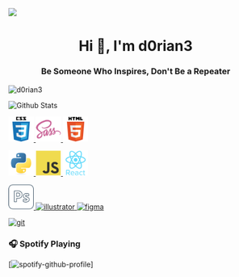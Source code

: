 <!-- <p align="center">
  Visitor count<br>
  <img src="https://profile-counter.glitch.me/d0rian3/count.svg" />
</p> -->

<p>
  <a href="https://count.getloli.com/"><img src="https://count.getloli.com/get/@:d0rian3"></a>
</p>

<h1 align="center">Hi 👋, I'm d0rian3</h1>
<h3 align="center">Be Someone Who <b>Inspires</b>, <b>Don't Be</b> a <b>Repeater</b></h3>

<p><img align="center" src="https://github-readme-stats.vercel.app/api/top-langs/?username=d0rian3&theme=dark&hide_border=true" alt="d0rian3" /></p>

![Github Stats](https://github-readme-stats.vercel.app/api?username=d0rian3&show_icons=true&theme=dark&hide_border=true)

<p align="center">

<a href="https://www.w3schools.com/css/" target="_blank" rel="noreferrer"> <img src="https://raw.githubusercontent.com/devicons/devicon/master/icons/css3/css3-original-wordmark.svg" alt="css3" width="50" height="50"/></a><a href="https://sass-lang.com" target="_blank" rel="noreferrer"> <img src="https://raw.githubusercontent.com/devicons/devicon/master/icons/sass/sass-original.svg" alt="sass" width="50" height="50"/> </a><a href="https://www.w3.org/html/" target="_blank" rel="noreferrer"> <img src="https://raw.githubusercontent.com/devicons/devicon/master/icons/html5/html5-original-wordmark.svg" alt="html5" width="50" height="50"/> </a>

<a href="https://www.python.org" target="_blank" rel="noreferrer"> <img src="https://raw.githubusercontent.com/devicons/devicon/master/icons/python/python-original.svg" alt="python" width="50" height="50"/> </a><a href="https://developer.mozilla.org/en-US/docs/Web/JavaScript" target="_blank" rel="noreferrer"> <img src="https://raw.githubusercontent.com/devicons/devicon/master/icons/javascript/javascript-original.svg" alt="javascript" width="50" height="50"/> </a><a href="https://reactjs.org/" target="_blank" rel="noreferrer"> <img src="https://raw.githubusercontent.com/devicons/devicon/master/icons/react/react-original-wordmark.svg" alt="react" width="50" height="50"/> </a>

<a href="https://www.photoshop.com/en" target="_blank" rel="noreferrer"> <img src="https://raw.githubusercontent.com/devicons/devicon/master/icons/photoshop/photoshop-line.svg" alt="photoshop" width="50" height="50"/> </a><a href="https://www.adobe.com/in/products/illustrator.html" target="_blank" rel="noreferrer"> <img src="https://www.vectorlogo.zone/logos/adobe_illustrator/adobe_illustrator-icon.svg" alt="illustrator" width="50" height="50"/> </a><a href="https://www.figma.com/" target="_blank" rel="noreferrer"> <img src="https://www.vectorlogo.zone/logos/figma/figma-icon.svg" alt="figma" width="50" height="50"/> </a>

<a href="https://git-scm.com/" target="_blank" rel="noreferrer"> <img src="https://www.vectorlogo.zone/logos/git-scm/git-scm-icon.svg" alt="git" width="50" height="50"/> </a>

</p>

### 🎧 Spotify Playing

[![spotify-github-profile](https://spotify-github-profile.kittinanx.com/api/view?uid=l9cwo7e2qllp0iq6z5enq8g4b&cover_image=true&theme=default&show_offline=false&background_color=272626&interchange=false&bar_color=486e45&bar_color_cover=false)]
